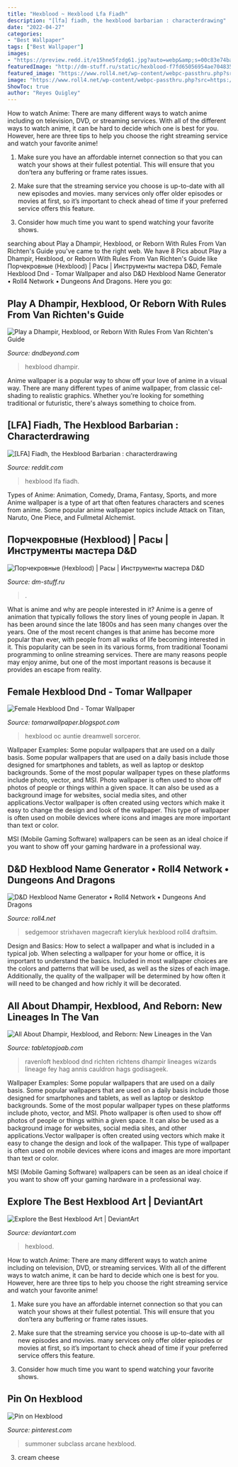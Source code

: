 ```yaml
---
title: "Hexblood ~ Hexblood Lfa Fiadh"
description: "[lfa] fiadh, the hexblood barbarian : characterdrawing"
date: "2022-04-27"
categories:
- "Best Wallpaper"
tags: ["Best Wallpaper"]
images:
- "https://preview.redd.it/e15hne5fzdg61.jpg?auto=webp&amp;s=00c83e74bac2891e76d81bd9ea995b1b905ba044"
featuredImage: "http://dm-stuff.ru/static/hexblood-f7fd65056954ae7048357da14b48c9fa.png"
featured_image: "https://www.roll4.net/wp-content/webpc-passthru.php?src=https://www.roll4.net/wp-content/uploads/2021/05/Sedgemoor-Witch-Strixhaven-MtG-Art.jpg&amp;nocache=1"
image: "https://www.roll4.net/wp-content/webpc-passthru.php?src=https://www.roll4.net/wp-content/uploads/2021/05/Sedgemoor-Witch-Strixhaven-MtG-Art.jpg&amp;nocache=1"
ShowToc: true
author: "Reyes Quigley"
---
```



How to watch Anime: There are many different ways to watch anime including on television, DVD, or streaming services.
With all of the different ways to watch anime, it can be hard to decide which one is best for you. However, here are three tips to help you choose the right streaming service and watch your favorite anime!
1. Make sure you have an affordable internet connection so that you can watch your shows at their fullest potential. This will ensure that you don’tera any buffering or frame rates issues.

2. Make sure that the streaming service you choose is up-to-date with all new episodes and movies. many services only offer older episodes or movies at first, so it’s important to check ahead of time if your preferred service offers this feature.

3. Consider how much time you want to spend watching your favorite shows.

	

		
searching about Play a Dhampir, Hexblood, or Reborn With Rules From Van Richten&#039;s Guide you've came to the right web. We have 8 Pics about Play a Dhampir, Hexblood, or Reborn With Rules From Van Richten&#039;s Guide like Порчекровные (Hexblood) | Расы | Инструменты мастера D&amp;D, Female Hexblood Dnd - Tomar Wallpaper and also D&amp;D Hexblood Name Generator • Roll4 Network • Dungeons And Dragons. Here you go:
		
    
## Play A Dhampir, Hexblood, Or Reborn With Rules From Van Richten&#039;s Guide

<img loading=lazy src="https://media-waterdeep.cursecdn.com/avatars/18119/207/637583427915919126.jpeg" onerror="this.onerror=null;this.src='https://tse3.mm.bing.net/th?id=OIP.574bzabgpgHlxLmh-7uXeQHaDt&amp;pid=15.1';" alt="Play a Dhampir, Hexblood, or Reborn With Rules From Van Richten&#039;s Guide">

_Source: dndbeyond.com_

>hexblood dhampir. 

	

Anime wallpaper is a popular way to show off your love of anime in a visual way. There are many different types of anime wallpaper, from classic cel-shading to realistic graphics. Whether you're looking for something traditional or futuristic, there's always something to choice from.

    
## [LFA] Fiadh, The Hexblood Barbarian : Characterdrawing

<img loading=lazy src="https://i.redd.it/stcv6irum3z61.jpg" onerror="this.onerror=null;this.src='https://tse2.mm.bing.net/th?id=OIP.s0_lQi9FJmC2P5Z1y47SPwHaF7&amp;pid=15.1';" alt="[LFA] Fiadh, the Hexblood Barbarian : characterdrawing">

_Source: reddit.com_

>hexblood lfa fiadh. 

	

Types of Anime: Animation, Comedy, Drama, Fantasy, Sports, and more
Anime wallpaper is a type of art that often features characters and scenes from anime. Some popular anime wallpaper topics include Attack on Titan, Naruto, One Piece, and Fullmetal Alchemist.

    
## Порчекровные (Hexblood) | Расы | Инструменты мастера D&amp;D

<img loading=lazy src="http://dm-stuff.ru/static/hexblood-f7fd65056954ae7048357da14b48c9fa.png" onerror="this.onerror=null;this.src='https://tse2.mm.bing.net/th?id=OIP.9_1lBWlUrnBINX2hS0jJ-gHaNv&amp;pid=15.1';" alt="Порчекровные (Hexblood) | Расы | Инструменты мастера D&amp;D">

_Source: dm-stuff.ru_

>. 

	

What is anime and why are people interested in it?
Anime is a genre of animation that typically follows the story lines of young people in Japan. It has been around since the late 1800s and has seen many changes over the years. One of the most recent changes is that anime has become more popular than ever, with people from all walks of life becoming interested in it. This popularity can be seen in its various forms, from traditional Toonami programming to online streaming services. There are many reasons people may enjoy anime, but one of the most important reasons is because it provides an escape from reality.

    
## Female Hexblood Dnd - Tomar Wallpaper

<img loading=lazy src="https://preview.redd.it/e15hne5fzdg61.jpg?auto=webp&amp;s=00c83e74bac2891e76d81bd9ea995b1b905ba044" onerror="this.onerror=null;this.src='https://tse3.mm.bing.net/th?id=OIP.B5ULogXJcnam2EYEGK_AWgHaH0&amp;pid=15.1';" alt="Female Hexblood Dnd - Tomar Wallpaper">

_Source: tomarwallpaper.blogspot.com_

>hexblood oc auntie dreamwell sorceror. 

	

Wallpaper Examples: Some popular wallpapers that are used on a daily basis.
Some popular wallpapers that are used on a daily basis include those designed for smartphones and tablets, as well as laptop or desktop backgrounds. Some of the most popular wallpaper types on these platforms include photo, vector, and MSI. 
Photo wallpaper is often used to show off photos of people or things within a given space. It can also be used as a background image for websites, social media sites, and other applications.Vector wallpaper is often created using vectors which make it easy to change the design and look of the wallpaper. This type of wallpaper is often used on mobile devices where icons and images are more important than text or color. 

MSI (Mobile Gaming Software) wallpapers can be seen as an ideal choice if you want to show off your gaming hardware in a professional way.

    
## D&amp;D Hexblood Name Generator • Roll4 Network • Dungeons And Dragons

<img loading=lazy src="https://www.roll4.net/wp-content/webpc-passthru.php?src=https://www.roll4.net/wp-content/uploads/2021/05/Sedgemoor-Witch-Strixhaven-MtG-Art.jpg&amp;nocache=1" onerror="this.onerror=null;this.src='https://tse2.mm.bing.net/th?id=OIP.TEx1vhu5Ug9V3ggG_8gLbQHaFk&amp;pid=15.1';" alt="D&amp;D Hexblood Name Generator • Roll4 Network • Dungeons And Dragons">

_Source: roll4.net_

>sedgemoor strixhaven magecraft kieryluk hexblood roll4 draftsim. 

	

Design and Basics: How to select a wallpaper and what is included in a typical job.
When selecting a wallpaper for your home or office, it is important to understand the basics. Included in most wallpaper choices are the colors and patterns that will be used, as well as the sizes of each image. Additionally, the quality of the wallpaper will be determined by how often it will need to be changed and how richly it will be decorated.

    
## All About Dhampir, Hexblood, And Reborn: New Lineages In The Van

<img loading=lazy src="https://tabletopjoab.com/wp-content/uploads/2021/06/325463-by-Kai-Carpenter-Hexblood-FINAL-1024x666.jpg" onerror="this.onerror=null;this.src='https://tse3.mm.bing.net/th?id=OIP.83Y2mQmas5Ku1FktTDiwkgHaE0&amp;pid=15.1';" alt="All About Dhampir, Hexblood, and Reborn: New Lineages in the Van">

_Source: tabletopjoab.com_

>ravenloft hexblood dnd richten richtens dhampir lineages wizards lineage fey hag annis cauldron hags godisageek. 

	

Wallpaper Examples: Some popular wallpapers that are used on a daily basis.
Some popular wallpapers that are used on a daily basis include those designed for smartphones and tablets, as well as laptop or desktop backgrounds. Some of the most popular wallpaper types on these platforms include photo, vector, and MSI. 
Photo wallpaper is often used to show off photos of people or things within a given space. It can also be used as a background image for websites, social media sites, and other applications.Vector wallpaper is often created using vectors which make it easy to change the design and look of the wallpaper. This type of wallpaper is often used on mobile devices where icons and images are more important than text or color. 

MSI (Mobile Gaming Software) wallpapers can be seen as an ideal choice if you want to show off your gaming hardware in a professional way.

    
## Explore The Best Hexblood Art | DeviantArt

<img loading=lazy src="https://images-wixmp-ed30a86b8c4ca887773594c2.wixmp.com/f/58133648-6e7c-452f-93b5-8abb6b0620d3/def5qmb-ee044f71-b711-42fe-aabc-a2054083f774.jpg/v1/fill/w_467,h_350,q_70,strp/hexbloods_by_kaiatoon_def5qmb-350t.jpg?token=eyJ0eXAiOiJKV1QiLCJhbGciOiJIUzI1NiJ9.eyJzdWIiOiJ1cm46YXBwOjdlMGQxODg5ODIyNjQzNzNhNWYwZDQxNWVhMGQyNmUwIiwiaXNzIjoidXJuOmFwcDo3ZTBkMTg4OTgyMjY0MzczYTVmMGQ0MTVlYTBkMjZlMCIsIm9iaiI6W1t7ImhlaWdodCI6Ijw9OTYwIiwicGF0aCI6IlwvZlwvNTgxMzM2NDgtNmU3Yy00NTJmLTkzYjUtOGFiYjZiMDYyMGQzXC9kZWY1cW1iLWVlMDQ0ZjcxLWI3MTEtNDJmZS1hYWJjLWEyMDU0MDgzZjc3NC5qcGciLCJ3aWR0aCI6Ijw9MTI4MCJ9XV0sImF1ZCI6WyJ1cm46c2VydmljZTppbWFnZS5vcGVyYXRpb25zIl19.iNQKCWqz9Wi4MaYRU1-PJn1VBQaVhR0AKzNjTd1MzuA" onerror="this.onerror=null;this.src='https://tse2.mm.bing.net/th?id=OIP.WwrVHVDUo_ehKAy-77Pg4AAAAA&amp;pid=15.1';" alt="Explore the Best Hexblood Art | DeviantArt">

_Source: deviantart.com_

>hexblood. 

	

How to watch Anime: There are many different ways to watch anime including on television, DVD, or streaming services.
With all of the different ways to watch anime, it can be hard to decide which one is best for you. However, here are three tips to help you choose the right streaming service and watch your favorite anime!
1. Make sure you have an affordable internet connection so that you can watch your shows at their fullest potential. This will ensure that you don’tera any buffering or frame rates issues.

2. Make sure that the streaming service you choose is up-to-date with all new episodes and movies. many services only offer older episodes or movies at first, so it’s important to check ahead of time if your preferred service offers this feature.

3. Consider how much time you want to spend watching your favorite shows.

    
## Pin On Hexblood

<img loading=lazy src="https://i.pinimg.com/originals/f5/52/bb/f552bba4d37fb45a4e0442aa4caaf881.png" onerror="this.onerror=null;this.src='https://tse4.mm.bing.net/th?id=OIP.288SXkWReH9DnKQf-kI5ewHaJo&amp;pid=15.1';" alt="Pin on Hexblood">

_Source: pinterest.com_

>summoner subclass arcane hexblood. 

	

3. cream cheese 

